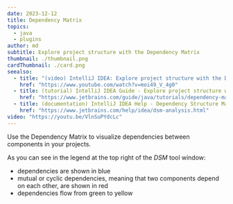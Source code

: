 ```yaml
---
date: 2023-12-12
title: Dependency Matrix
topics:
  - java
  - plugins
author: md
subtitle: Explore project structure with the Dependency Matrix
thumbnail: ./thumbnail.png
cardThumbnail: ./card.png
seealso:
  - title: "(video) IntelliJ IDEA: Explore project structure with the Dependency Matrix"
    href: "https://www.youtube.com/watch?v=moi49_V_4g0"
  - title: (tutorial) IntelliJ IDEA Guide - Explore project structure with the Dependency Matrix
    href: "https://www.jetbrains.com/guide/java/tutorials/dependency-matrix/"
  - title: (documentation) IntelliJ IDEA Help - Dependency Structure Matrix
    href: "https://www.jetbrains.com/help/idea/dsm-analysis.html"
video: "https://youtu.be/VlnSuPYdcLc"
---
```


Use the Dependency Matrix to visualize dependencies between components in your projects.

As you can see in the legend at the top right of the _DSM_ tool window:

- dependencies are shown in blue
- mutual or cyclic dependencies, meaning that two components depend on each other, are shown in red
- dependencies flow from green to yellow
